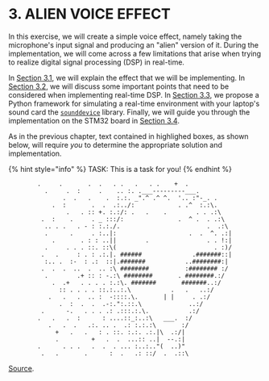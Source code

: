 # 3. ALIEN VOICE EFFECT

In this exercise, we will create a simple voice effect, namely taking the microphone's input 
signal and producing an "alien" version of it. During the implementation, we will come across 
a few limitations that arise when trying to realize digital signal processing \(DSP\) in 
real-time.

In [Section 3.1](effect_description.md), we will explain the effect that we will be 
implementing. In [Section 3.2](dsp_tips.md), we will discuss some important points that need 
to be considered when implementing real-time DSP. In [Section 3.3](python.md), we propose a 
Python framework for simulating a real-time environment with your laptop's sound card the 
[`sounddevice`](http://python-sounddevice.readthedocs.io/) library. Finally, we will guide 
you through the implementation on the STM32 board in [Section 3.4](implementation.md).

As in the previous chapter, text contained in highlighed boxes, as shown below, will require _you_ to determine the appropriate solution and implementation.

{% hint style="info" %}
TASK: This is a task for you!
{% endhint %}

```text
        .     .       .  .   . .   .   . .    +  .
          .     .  :     .    .. :. .___---------___.
               .  .   .    .  :.:. _".^ .^ ^.  '.. :"-_. .
            .  :       .  .  .:../:            . .^  :.:\.
                .   . :: +. :.:/: .   .    .        . . .:\
         .  :    .     . _ :::/:               .  ^ .  . .:\
          .. . .   . - : :.:./.                        .  .:\
          .      .     . :..|:                    .  .  ^. .:|
            .       . : : ..||        .                . . !:|
          .     . . . ::. ::\(                           . :)/
         .   .     : . : .:.|. ######              .#######::|
          :.. .  :-  : .:  ::|.#######           ..########:|
         .  .  .  ..  .  .. :\ ########          :######## :/
          .        .+ :: : -.:\ ########       . ########.:/
            .  .+   . . . . :.:\. #######       #######..:/
              :: . . . . ::.:..:.\           .   .   ..:/
           .   .   .  .. :  -::::.\.       | |     . .:/
              .  :  .  .  .-:.":.::.\             ..:/
         .      -.   . . . .: .:::.:.\.           .:/
        .   .   .  :      : ....::_:..:\   ___.  :/
           .   .  .   .:. .. .  .: :.:.:\       :/
             +   .   .   : . ::. :.:. .:.|\  .:/|
             .         +   .  .  ...:: ..|  --.:|
        .      . . .   .  .  . ... :..:.."(  ..)"
         .   .       .      :  .   .: ::/  .  .::\
```

[Source](http://www.asciiworld.com/-Aliens,128-.html).

